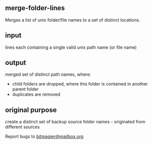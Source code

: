 merge-folder-lines
---
Merges a list of unix folder/file names to a set of distinct locations.

input
---
lines each containing a single valid unix path name (or file name)

output
---
merged set of distinct path names, where:
- child folders are dropped, where this folder is contained in another parent folder
- duplicates are removed

original purpose
---
create a distinct set of backup source folder names - originated from different sources

Report bugs to bitmagier@mailbox.org